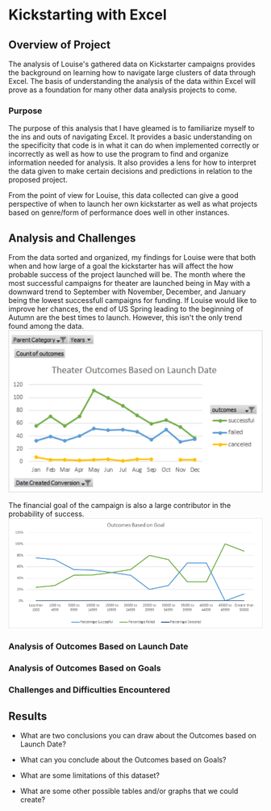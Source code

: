 # Kickstarting with Excel

## Overview of Project
   The analysis of Louise's gathered data on Kickstarter campaigns provides the background on learning how to navigate large clusters of data through Excel. The basis of understanding the analysis of the data within Excel will prove as a foundation for many other data analysis projects to come.
### Purpose
   The purpose of this analysis that I have gleamed is to familiarize myself to the ins and outs of navigating Excel. It provides a basic understanding on the specificity that code is in what it can do when implemented correctly or incorrectly as well as how to use the program to find and organize information needed for analysis. It also provides a lens for how to interpret the data given to make certain decisions and predictions in relation to the proposed project.

   From the point of view for Louise, this data collected can give a good perspective of when to launch her own kickstarter as well as what projects based on genre/form of performance does well in other instances. 
## Analysis and Challenges
   From the data sorted and organized, my findings for Louise were that both when and how large of a goal the kickstarter has will affect the how probable success of the project launched will be. 
   The month where the most successful campaigns for theater are launched being in May with a downward trend to September with November, December, and January being the lowest successfull campaigns for funding. If Louise would like to improve her chances, the end of US Spring leading to the beginning of Autumn are the best times to launch. However, this isn't the only trend found among the data.
![Theater Outcomes vs Launch](Resources/Theater_Outcomes_Vs_Launch.png)

   The financial goal of the campaign is also a large contributor in the probability of success. 
![Outcomes vs Goals](Resources/Outcomes_vs_Goals.png)
### Analysis of Outcomes Based on Launch Date

### Analysis of Outcomes Based on Goals

### Challenges and Difficulties Encountered

## Results

- What are two conclusions you can draw about the Outcomes based on Launch Date?

- What can you conclude about the Outcomes based on Goals?

- What are some limitations of this dataset?

- What are some other possible tables and/or graphs that we could create?
